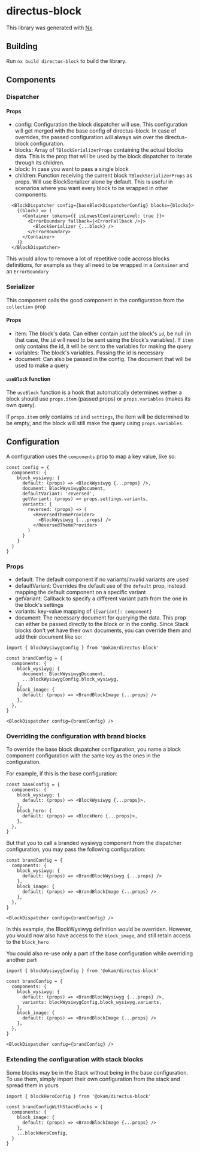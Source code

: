 # directus-block

This library was generated with [Nx](https://nx.dev).

## Building

Run `nx build directus-block` to build the library.

## Components

### Dispatcher

#### Props

- config: Configuration the block dispatcher will use. This configuration will get merged with the base config of directus-block. In case of overrides, the passed configuration will always win over the directus-block configuration.
- blocks: Array of `TBlockSerializerProps` containing the actual blocks data. This is the prop that will be used by the block dispatcher to iterate through its children.
- block: In case you want to pass a single block
- children: Function receiving the current block `TBlockSerializerProps` as props. Will use BlockSerializer alone by default. This is useful in scenarios where you want every block to be wrapped in other components:

```tsx
  <BlockDispatcher config={baseBlockDispatcherConfig} blocks={blocks}>
    {(block) => (
      <Container tokens={{ isLowestContainerLevel: true }}>
        <ErrorBoundary fallback={<ErrorFallback />}>
          <BlockSerializer {...block} />
        </ErrorBoundary>
      </Container>
    )}
  </BlockDispatcher>
```

This would allow to remove a lot of repetitive code accross blocks definitions, for example as they all need to be wrapped in a `Container` and an `ErrorBoundary`

### Serializer

This component calls the good component in the configuration from the `collection` prop

#### Props

- item: The block's data. Can either contain just the block's `id`, be null (in that case, the `id` will need to be sent using the block's variables). If `item` only contains the id, it will be sent to the variables for making the query
- variables: The block's variables. Passing the id is necessary
- document: Can also be passed in the config. The document that will be used to make a query

#### `useBlock` function

The `useBlock` function is a hook that automatically determines wether a block should use `props.item` (passed props) or `props.variables` (makes its own query).

If `props.item` only contains `id` and `settings`, the item will be determined to be empty, and the block will still make the query using `props.variables`.

## Configuration

A configuration uses the `components` prop to map a key value, like so:

```tsx
const config = {
  components: {
    block_wysiwyg: {
      default: (props) => <BlockWysiwyg {...props} />,
      document: BlockWysiwygDocument,
      defaultVariant: 'reversed',
      getVariant: (props) => props.settings.variants,
      variants: {
        reversed: (props) => (
          <ReversedThemeProvider>
            <BlockWysiwyg {...props} />
          </ReversedThemeProvider>
        )
      }
    }
  }
}
```

### Props

- default: The default component if no variants/invalid variants are used
- defaultVariant: Overrides the default use of the `default` prop, instead mapping the default component on a specific variant
- getVariant: Callback to specify a different variant path from the one in the block's settings
- variants: key-value mapping of `{[variant]: component}`
- document: The necessary document for querying the data. This prop can either be passed directly to the block or in the config. Since Stack blocks don't yet have their own documents, you can override them and add their document like so:

```tsx
import { blockWysiwygConfig } from '@okam/directus-block'

const brandConfig = {
  components: {
    block_wysiwyg: {
      document: BlockWysiwygDocument,
      ...blockWysiwygConfig.block_wysiwyg,
    },
    block_image: {
      default: (props) => <BrandBlockImage {...props} />
    },
  },
}

<BlockDispatcher config={brandConfig} />
```

### Overriding the configuration with brand blocks

To override the base block dispatcher configuration, you name a block component configuration with the same key as the ones in the configuration.

For example, if this is the base configuration:

```tsx
const baseConfig = {
  components: {
    block_wysiwyg: {
      default: (props) => <BlockWysiwyg {...props}>,
    },
    block_hero: {
      default: (props) => <BlockHero {...props}>,
    },
  },
}
```

But that you to call a branded wysiwyg component from the dispatcher configuration, you may pass the following configuration:

```tsx
const brandConfig = {
  components: {
    block_wysiwyg: {
      default: (props) => <BrandBlockWysiwyg {...props} />
    },
    block_image: {
      default: (props) => <BrandBlockImage {...props} />
    },
  },
}

<BlockDispatcher config={brandConfig} />
```

In this example, the BlockWysiwyg definition would be overriden. However, you would now also have access to the `block_image`, and still retain access to the `block_hero`

You could also re-use only a part of the base configuration while overriding another part

```tsx
import { blockWysiwygConfig } from '@okam/directus-block'

const brandConfig = {
  components: {
    block_wysiwyg: {
      default: (props) => <BrandBlockWysiwyg {...props} />,
      variants: blockWysiwygConfig.block_wysiwyg.variants,
    },
    block_image: {
      default: (props) => <BrandBlockImage {...props} />
    },
  },
}

<BlockDispatcher config={brandConfig} />
```

### Extending the configuration with stack blocks

Some blocks may be in the Stack without being in the base configuration. To use them, simply import their own configuration from the stack and spread them in yours

```tsx
import { blockHeroConfig } from '@okam/directus-block'

const brandConfigWithStackBlocks = {
  components: {
    block_image: {
      default: (props) => <BrandBlockImage {...props} />
    },
    ...blockHeroConfig,
  }
}
```
